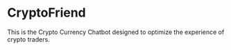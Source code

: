 # CryptoFriend
This is the Crypto Currency Chatbot designed to optimize the experience of crypto traders.
